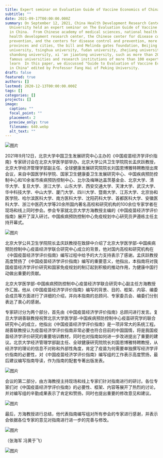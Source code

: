 ```yaml
---
title: Expert seminar on Evaluation Guide of Vaccine Economics of China was held
subtitle: ""
date: 2021-09-17T00:00:00.000Z
summary: On September 12, 2021, China Health Development Research Center, Peking
  University held an expert seminar on The Evaluation Guide of Vaccine Economics
  in China.  From Chinese academy of medical sciences, national health committee
  health development research center, the Chinese center for disease control and
  prevention, and the centers for disease control and prevention, more than 10
  provinces and cities, the bill and Melinda gates foundation, Beijing
  university, tsinghua university, fudan university, zhejiang university,
  shandong university, xi 'an jiaotong university, such as more than 20 domestic
  famous universities and research institutions of more than 100 experts to
  learn  In this paper, we discussed "Guide to Evaluation of Vaccine Economics
  in China" edited by Professor Fang Hai of Peking University.
draft: false
featured: true
authors: []
lastmod: 2020-12-13T00:00:00.000Z
tags: []
categories: []
projects: []
image:
  caption: ""
  focal_point: ""
  placement: 2
  preview_only: true
  filename: 640.webp
  alt_text: ""
---
```

![图片](https://mmbiz.qpic.cn/mmbiz_jpg/iaFbjHZ1liadlT5uZDeJGvK4oXe4DayVjZqwllT9NqNibdfLtpllzkVQL0ZwoOxYDTIkLRZBAxaN9deg2EYrgvOYg/640?wx_fmt=jpeg&tp=webp&wxfrom=5&wx_lazy=1&wx_co=1)

  2021年9月12日，北京大学中国卫生发展研究中心主办的《中国疫苗经济学评价指南》专家研讨会在北京大学医学部举办。北京大学公共卫生学院院长孟庆跃教授，北京大学经济管理学部副主任、全球健康发展研究院院长刘国恩博雅特聘教授出席会议，来自中国医学科学院、国家卫生健康委卫生发展研究中心、中国疾病预防控制中心和10余省市疾病预防控制中心、比尔及梅琳达盖茨基金会、北京大学、清华大学、复旦大学、浙江大学、山东大学、西安交通大学、天津大学、武汉大学、华中科技大学、中山大学、厦门大学、四川大学、暨南大学、江苏大学、北京协和医学院、哈尔滨医科大学、南方医科大学、沈阳药科大学、首都医科大学、安徽医科大学、浙江中医药大学等20余所国内著名高校和研究机构的100余位专家学者在现场和线上同时参会。参会专家就北京大学方海教授主编的《中国疫苗经济学评价指南》展开了深入研讨。中国疾病预防控制中心免疫规划中心研究员尹遵栋主任主持开幕式。

![图片](https://mmbiz.qpic.cn/mmbiz_jpg/iaFbjHZ1liadlT5uZDeJGvK4oXe4DayVjZMUZK68mgnb5iaqC5uxtibIzuumtNxOtv0a7MzyeT03Bhz47Iib1f8iccTA/640?wx_fmt=jpeg&tp=webp&wxfrom=5&wx_lazy=1&wx_co=1)

北京大学公共卫生学院院长孟庆跃教授在致辞中介绍了北京大学医学部-中国疾病预防控制中心疫苗经济学联合研究中心成立的背景，他对国内高校和研究机构在《中国疫苗经济学评价指南》编写过程中给予的大力支持表示了感谢。孟庆跃教授高度赞扬了《中国疫苗经济学评价指南》编写的重要意义，他指出，本指南将对我国疫苗经济学评价研究和国家免疫规划的制订起到积极的推动作用，为健康中国行动做出重要的贡献。

北京大学医学部-中国疾病预防控制中心疫苗经济学联合研究中心副主任方海教授作汇报。他从《中国疫苗经济学评价指南》编写的背景、目的、框架、内容、编委会成员等方面进行了详细的介绍，并向本指南的总顾问、专家委员会、编委们分别表达了衷心的感谢。

专家研讨分为两个部分，首先由《中国疫苗经济学评价指南》总顾问进行发言。复旦大学胡善联教授祝贺北京大学医学部-中国疾病预防控制中心疫苗研究学的联合研究中心的成立，他指出《中国疫苗经济学评价指南》是一项非常大的系统工程。胡善联教授认为疫苗经济学评价指南非常必要也符合目前的中国国情，将是我国疫苗经济学评价研究的重要培训教材，同时也对指南如何进一步改进提出了重要的建议。北京大学经济管理学部副主任、全球健康研究院院长刘国恩博雅特聘教授，从经济学的理论的信息不对称和外部性角度，肯定了疫苗为何需要单独撰写经济学评价指南的必要性，对《中国疫苗经济学评价指南》编写组的工作表示高度赞扬，最后建议编写指南导读，作为指南的配套专著出版发表。

![图片](https://mmbiz.qpic.cn/mmbiz_png/iaFbjHZ1liadlT5uZDeJGvK4oXe4DayVjZxpsriczLj0gicicvIf0IW7AAjicHRTGyvq9vIFmvReH4sP3enznnGDjLww/640?wx_fmt=png&tp=webp&wxfrom=5&wx_lazy=1&wx_co=1)

会议的第二部分，由方海教授主持现场和线上专家们针对指南进行的研讨。各位专家们对《中国疫苗经济学评价指南》的必要性、框架、内容等展开了热烈的讨论，并对编写组的辛勤成果表示了肯定和赞扬，同时也提出重要的修改意见和建议。

![图片](https://mmbiz.qpic.cn/mmbiz_png/iaFbjHZ1liadlT5uZDeJGvK4oXe4DayVjZgobJFXxcCXYZOQiaR56L4N3icmIM3XjsF5zh8shBibApjsB3M8WEKl0Cw/640?wx_fmt=png&tp=webp&wxfrom=5&wx_lazy=1&wx_co=1)

最后，方海教授进行总结，他代表指南编写组对所有参会的专家进行感谢，并表示会依据各位专家的意见对指南进行进一步的完善与修改。

![图片](https://mmbiz.qpic.cn/mmbiz_png/iaFbjHZ1liadlT5uZDeJGvK4oXe4DayVjZmI3BnLIuPOhxgVbHgIwtusibdbNAwEXZjMToP3tkIhDNicnibHrr3RA3w/640?wx_fmt=png&tp=webp&wxfrom=5&wx_lazy=1&wx_co=1)

（张海军 冯黄于飞）

![图片](https://mmbiz.qpic.cn/mmbiz_jpg/iaFbjHZ1liadlT5uZDeJGvK4oXe4DayVjZqwllT9NqNibdfLtpllzkVQL0ZwoOxYDTIkLRZBAxaN9deg2EYrgvOYg/640?wx_fmt=jpeg&tp=webp&wxfrom=5&wx_lazy=1&wx_co=1)